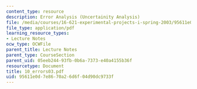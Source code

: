 ```yaml
---
content_type: resource
description: Error Analysis (Uncertainity Analysis)
file: /media/courses/16-621-experimental-projects-i-spring-2003/95611e0d7e8670a26d6f04d90dc9733f_10_errors03.pdf
file_type: application/pdf
learning_resource_types:
- Lecture Notes
ocw_type: OCWFile
parent_title: Lecture Notes
parent_type: CourseSection
parent_uid: 05eeb244-93fb-0b6a-7373-e40a4155b36f
resourcetype: Document
title: 10_errors03.pdf
uid: 95611e0d-7e86-70a2-6d6f-04d90dc9733f
---
```

